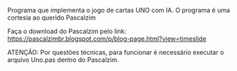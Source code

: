 Programa que implementa o jogo de cartas UNO com IA.
O programa é uma cortesia ao querido Pascalzim

Faça o download do Pascalzim pelo link: https://pascalzimbr.blogspot.com/p/blog-page.html?view=timeslide

ATENÇÃO:
Por questões técnicas, para funcionar é necessário executar o arquivo Uno.pas dentro do Pascalzim.

